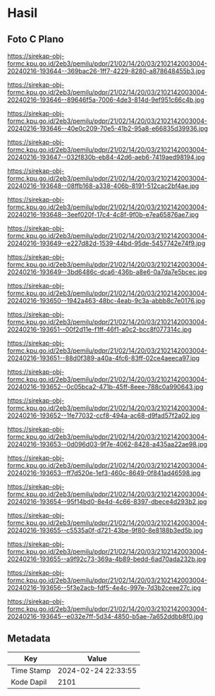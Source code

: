 # Hasil

## Foto C Plano

https://sirekap-obj-formc.kpu.go.id/2eb3/pemilu/pdpr/21/02/14/20/03/2102142003004-20240216-193644--369bac26-1ff7-4229-8280-a878648455b3.jpg

https://sirekap-obj-formc.kpu.go.id/2eb3/pemilu/pdpr/21/02/14/20/03/2102142003004-20240216-193646--89646f5a-7006-4de3-814d-9ef951c66c4b.jpg

https://sirekap-obj-formc.kpu.go.id/2eb3/pemilu/pdpr/21/02/14/20/03/2102142003004-20240216-193646--40e0c209-70e5-41b2-95a8-e66835d39936.jpg

https://sirekap-obj-formc.kpu.go.id/2eb3/pemilu/pdpr/21/02/14/20/03/2102142003004-20240216-193647--032f830b-eb84-42d6-aeb6-7419aed98194.jpg

https://sirekap-obj-formc.kpu.go.id/2eb3/pemilu/pdpr/21/02/14/20/03/2102142003004-20240216-193648--08ffb168-a338-406b-8191-512cac2bf4ae.jpg

https://sirekap-obj-formc.kpu.go.id/2eb3/pemilu/pdpr/21/02/14/20/03/2102142003004-20240216-193648--3eef020f-17c4-4c8f-9f0b-e7ea65876ae7.jpg

https://sirekap-obj-formc.kpu.go.id/2eb3/pemilu/pdpr/21/02/14/20/03/2102142003004-20240216-193649--e227d82d-1539-44bd-95de-5457742e74f9.jpg

https://sirekap-obj-formc.kpu.go.id/2eb3/pemilu/pdpr/21/02/14/20/03/2102142003004-20240216-193649--3bd6486c-dca6-436b-a8e6-0a7da7e5bcec.jpg

https://sirekap-obj-formc.kpu.go.id/2eb3/pemilu/pdpr/21/02/14/20/03/2102142003004-20240216-193650--1942a463-48bc-4eab-9c3a-abbb8c7e0176.jpg

https://sirekap-obj-formc.kpu.go.id/2eb3/pemilu/pdpr/21/02/14/20/03/2102142003004-20240216-193651--00f2d11e-f1ff-46f1-a0c2-bcc8f077314c.jpg

https://sirekap-obj-formc.kpu.go.id/2eb3/pemilu/pdpr/21/02/14/20/03/2102142003004-20240216-193651--88d0f389-a40a-4fc6-83ff-02ce4aeeca97.jpg

https://sirekap-obj-formc.kpu.go.id/2eb3/pemilu/pdpr/21/02/14/20/03/2102142003004-20240216-193652--0c05bca2-471b-45ff-8eee-788c0a990643.jpg

https://sirekap-obj-formc.kpu.go.id/2eb3/pemilu/pdpr/21/02/14/20/03/2102142003004-20240216-193652--1fe77032-ccf8-494a-ac68-d9fad57f2a02.jpg

https://sirekap-obj-formc.kpu.go.id/2eb3/pemilu/pdpr/21/02/14/20/03/2102142003004-20240216-193653--0d096d03-9f7e-4062-8428-a435aa22ae98.jpg

https://sirekap-obj-formc.kpu.go.id/2eb3/pemilu/pdpr/21/02/14/20/03/2102142003004-20240216-193653--ff7d520e-1ef3-460c-8649-0f841ad46598.jpg

https://sirekap-obj-formc.kpu.go.id/2eb3/pemilu/pdpr/21/02/14/20/03/2102142003004-20240216-193654--95f14bd0-8e4d-4c66-8397-dbece4d293b2.jpg

https://sirekap-obj-formc.kpu.go.id/2eb3/pemilu/pdpr/21/02/14/20/03/2102142003004-20240216-193655--c5535a0f-d721-43be-9f80-8e8188b3ed5b.jpg

https://sirekap-obj-formc.kpu.go.id/2eb3/pemilu/pdpr/21/02/14/20/03/2102142003004-20240216-193655--a9f92c73-369a-4b89-bedd-6ad70ada232b.jpg

https://sirekap-obj-formc.kpu.go.id/2eb3/pemilu/pdpr/21/02/14/20/03/2102142003004-20240216-193656--5f3e2acb-fdf5-4e4c-997e-7d3b2ceee27c.jpg

https://sirekap-obj-formc.kpu.go.id/2eb3/pemilu/pdpr/21/02/14/20/03/2102142003004-20240216-193645--e032e7ff-5d34-4850-b5ae-7a652ddbb8f0.jpg


## Metadata

| Key        | Value               |
| ---------- | ------------------- |
| Time Stamp | 2024-02-24 22:33:55 |
| Kode Dapil | 2101                |



